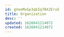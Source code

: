 ```yaml
---
id: gVeeMxGp3qbIq7B42Eru5
title: Organization
desc: ''
updated: 1626041214072
created: 1626041214072
---
```


